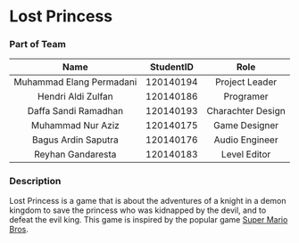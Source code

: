 # Lost Princess
### Part of Team
| Name | StudentID | Role |
| :---: | :---: | :---: |
| Muhammad Elang Permadani | 120140194 | Project Leader |
| Hendri Aldi Zulfan | 120140186 | Programer |
| Daffa Sandi Ramadhan | 120140193 | Charachter Design |
| Muhammad Nur Aziz | 120140175 | Game Designer |
| Bagus Ardin Saputra | 120140176 | Audio Engineer |
| Reyhan Gandaresta | 120140183 | Level Editor |
### Description
Lost Princess is a game that is about the adventures of a knight in a demon kingdom to save the princess who was kidnapped by the devil, and to defeat the evil king. This game is inspired by the popular game [Super Mario Bros](https://en.wikipedia.org/wiki/Mario_Bros.).